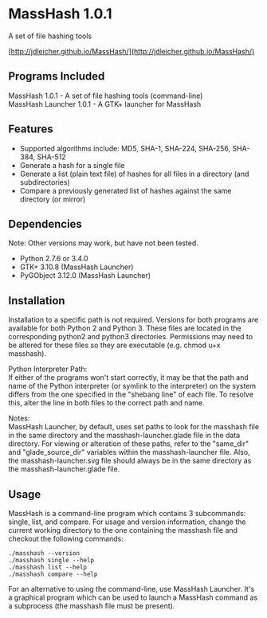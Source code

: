 MassHash 1.0.1
==============
A set of file hashing tools

[http://jdleicher.github.io/MassHash/](http://jdleicher.github.io/MassHash/)

Programs Included  
------------------------
MassHash 1.0.1 - A set of file hashing tools (command-line)  
MassHash Launcher 1.0.1 - A GTK+ launcher for MassHash

Features
--------
 * Supported algorithms include: MD5, SHA-1, SHA-224, SHA-256, SHA-384, SHA-512
 * Generate a hash for a single file
 * Generate a list (plain text file) of hashes for all files in a directory (and subdirectories)
 * Compare a previously generated list of hashes against the same directory (or mirror)

Dependencies
------------
Note: Other versions may work, but have not been tested.  

 * Python 2.7.6 or 3.4.0
 * GTK+ 3.10.8 (MassHash Launcher)
 * PyGObject 3.12.0 (MassHash Launcher)

Installation
------------
Installation to a specific path is not required.  Versions for both programs are available for both Python 2 and Python 3.  These files are located in the corresponding python2 and python3 directories.  Permissions may need to be altered for these files so they are executable (e.g. chmod u+x masshash).

Python Interpreter Path:  
If either of the programs won't start correctly, it may be that the path and name of the Python interpreter (or symlink to the interpreter) on the system differs from the one specified in the "shebang line" of each file.  To resolve this, alter the line in both files to the correct path and name.

Notes:  
MassHash Launcher, by default, uses set paths to look for the masshash file in the same directory and the masshash-launcher.glade file in the data directory.  For viewing or alteration of these paths, refer to the "same_dir" and "glade_source_dir" variables within the masshash-launcher file.  Also, the masshash-launcher.svg file should always be in the same directory as the masshash-launcher.glade file.

Usage
-----
MassHash is a command-line program which contains 3 subcommands: single, list, and compare.  For usage and version information, change the current working directory to the one containing the masshash file and checkout the following commands:

    ./masshash --version
    ./masshash single --help
    ./masshash list --help
    ./masshash compare --help

For an alternative to using the command-line, use MassHash Launcher.  It's a graphical program which can be used to launch a MassHash command as a subprocess (the masshash file must be present).
